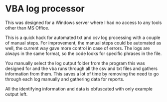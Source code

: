 # VBA log processor

This was designed for a Windows server where I had no access to any tools other than MS Office.

This is a quick hack for automated txt and csv log processing with a couple of manual steps. For improvement, the manual steps could be automated as well, the current way gave more control in case of errors. The logs are always in the same format, so the code looks for specific phrases in the file.

You manually select the log output folder from the program this was designed for and the vba runs through all the csv and txt files and gathers information from them.
This saves a lot of time by removing the need to go through each log manually and gathering data for reports.

All the identifying information and data is obfuscated with only example output left.
